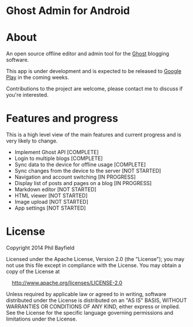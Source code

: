 Ghost Admin for Android
=======================

# About

An open source offline editor and admin tool for the [Ghost](https://ghost.org/) blogging software.

This app is under development and is expected to be released to [Google Play](https://play.google.com/) in the coming weeks.

Contributions to the project are welcome, please contact me to discuss if you're interested.

# Features and progress

This is a high level view of the main features and current progress and is very likely to change.

* Implement Ghost API [COMPLETE]
* Login to multiple blogs [COMPLETE]
* Sync data to the device for offline usage [COMPLETE]
* Sync changes from the device to the server [NOT STARTED]
* Navigation and account switching [IN PROGRESS]
* Display list of posts and pages on a blog [IN PROGRESS]
* Markdown editor [NOT STARTED]
* HTML viewer [NOT STARTED]
* Image upload [NOT STARTED]
* App settings [NOT STARTED]

# License

Copyright 2014 Phil Bayfield

Licensed under the Apache License, Version 2.0 (the "License");
you may not use this file except in compliance with the License.
You may obtain a copy of the License at

&nbsp;&nbsp;&nbsp;&nbsp;http://www.apache.org/licenses/LICENSE-2.0

Unless required by applicable law or agreed to in writing, software
distributed under the License is distributed on an "AS IS" BASIS,
WITHOUT WARRANTIES OR CONDITIONS OF ANY KIND, either express or implied.
See the License for the specific language governing permissions and
limitations under the License.